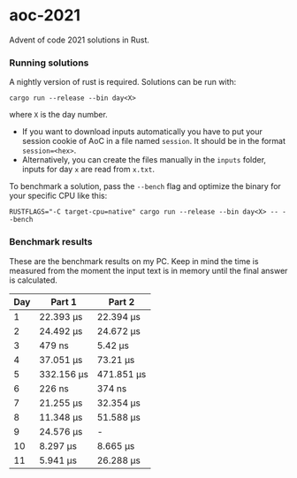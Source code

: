 # aoc-2021
Advent of code 2021 solutions in Rust.

### Running solutions
A nightly version of rust is required. Solutions can be run with:
```
cargo run --release --bin day<X>
```
where `X` is the day number.

- If you want to download inputs automatically you have to put your session cookie of AoC in a file named `session`. It should be in the format `session=<hex>`.
- Alternatively, you can create the files manually in the `inputs` folder, inputs for day `x` are read from `x.txt`.

To benchmark a solution, pass the `--bench` flag and optimize the binary for your specific CPU like this:
```
RUSTFLAGS="-C target-cpu=native" cargo run --release --bin day<X> -- --bench
```

### Benchmark results
These are the benchmark results on my PC. Keep in mind the time is measured from the moment the input text is in memory until the final answer is calculated.

| Day | Part 1     | Part 2     |
|-----|------------|------------|
| 1   | 22.393 µs  | 22.394 µs  |
| 2   | 24.492 µs  | 24.672 µs  |
| 3   | 479 ns     | 5.42 µs    |
| 4   | 37.051 µs  | 73.21 µs   |
| 5   | 332.156 µs | 471.851 µs |
| 6   | 226 ns     | 374 ns     |
| 7   | 21.255 µs  | 32.354 µs  |
| 8   | 11.348 µs  | 51.588 µs  |
| 9   | 24.576 µs  | -          |
| 10  | 8.297 µs   | 8.665 µs   |
| 11  | 5.941 µs   | 26.288 µs  |
